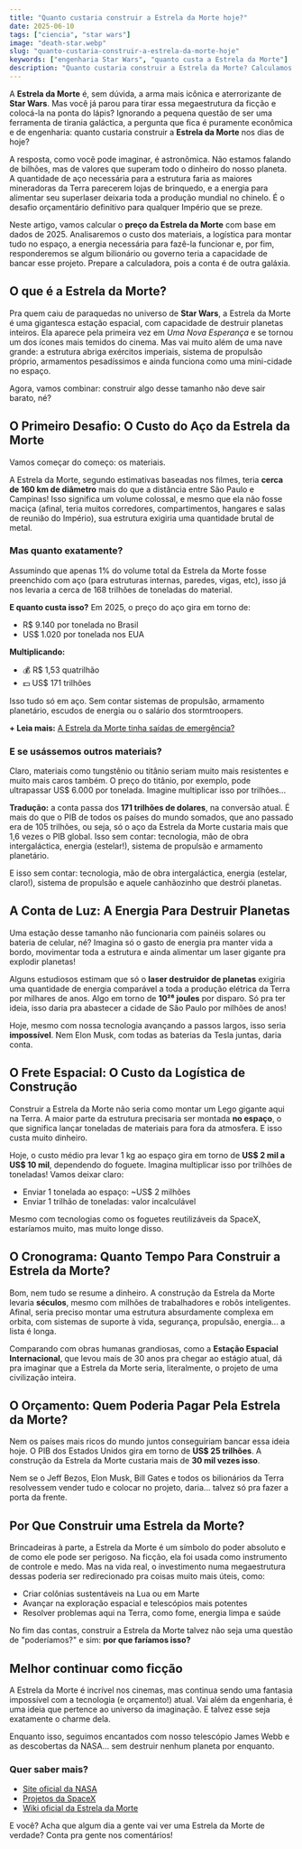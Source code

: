 ```yaml
---
title: "Quanto custaria construir a Estrela da Morte hoje?"
date: 2025-06-10
tags: ["ciencia", "star wars"]
image: "death-star.webp"
slug: "quanto-custaria-construir-a-estrela-da-morte-hoje"
keywords: ["engenharia Star Wars", "quanto custa a Estrela da Morte"]
description: "Quanto custaria construir a Estrela da Morte? Calculamos o preço do aço, energia e logística. Spoiler: é muito caro!"
---
```


A **Estrela da Morte** é, sem dúvida, a arma mais icônica e aterrorizante de **Star Wars**. Mas você já parou para tirar essa megaestrutura da ficção e colocá-la na ponta do lápis? Ignorando a pequena questão de ser uma ferramenta de tirania galáctica, a pergunta que fica é puramente econômica e de engenharia: quanto custaria construir a **Estrela da Morte** nos dias de hoje?

A resposta, como você pode imaginar, é astronômica. Não estamos falando de bilhões, mas de valores que superam todo o dinheiro do nosso planeta. A quantidade de aço necessária para a estrutura faria as maiores mineradoras da Terra parecerem lojas de brinquedo, e a energia para alimentar seu superlaser deixaria toda a produção mundial no chinelo. É o desafio orçamentário definitivo para qualquer Império que se preze.

Neste artigo, vamos calcular o **preço da Estrela da Morte** com base em dados de 2025. Analisaremos o custo dos materiais, a logística para montar tudo no espaço, a energia necessária para fazê-la funcionar e, por fim, responderemos se algum bilionário ou governo teria a capacidade de bancar esse projeto. Prepare a calculadora, pois a conta é de outra galáxia.

## O que é a Estrela da Morte?

Pra quem caiu de paraquedas no universo de **Star Wars**, a Estrela da Morte é uma gigantesca estação espacial, com capacidade de destruir planetas inteiros. Ela aparece pela primeira vez em _Uma Nova Esperança_ e se tornou um dos ícones mais temidos do cinema. Mas vai muito além de uma nave grande: a estrutura abriga exércitos imperiais, sistema de propulsão próprio, armamentos pesadíssimos e ainda funciona como uma mini-cidade no espaço.

Agora, vamos combinar: construir algo desse tamanho não deve sair barato, né?

## O Primeiro Desafio: O Custo do Aço da Estrela da Morte

Vamos começar do começo: os materiais.

A Estrela da Morte, segundo estimativas baseadas nos filmes, teria **cerca de 160 km de diâmetro** mais do que a distância entre São Paulo e Campinas! Isso significa um volume colossal, e mesmo que ela não fosse maciça (afinal, teria muitos corredores, compartimentos, hangares e salas de reunião do Império), sua estrutura exigiria uma quantidade brutal de metal.

### Mas quanto exatamente?

Assumindo que apenas 1% do volume total da Estrela da Morte fosse preenchido com aço (para estruturas internas, paredes, vigas, etc), isso já nos levaria a cerca de 168 trilhões de toneladas do material.

**E quanto custa isso?**
Em 2025, o preço do aço gira em torno de:

- R$ 9.140 por tonelada no Brasil
- US$ 1.020 por tonelada nos EUA

**Multiplicando:**

- 💰 R$ 1,53 quatrilhão
- 💵 US$ 171 trilhões

Isso tudo só em aço. Sem contar sistemas de propulsão, armamento planetário, escudos de energia ou o salário dos stormtroopers.

**+ Leia mais:** [A Estrela da Morte tinha saídas de emergência?](https://nerdatico.com.br/a-estrela-da-morte-tinha-saidas-de-emergencia/)

### E se usássemos outros materiais?

Claro, materiais como tungstênio ou titânio seriam muito mais resistentes e muito mais caros também. O preço do titânio, por exemplo, pode ultrapassar US$ 6.000 por tonelada. Imagine multiplicar isso por trilhões...

**Tradução:** a conta passa dos **171 trilhões de dolares**, na conversão atual. É mais do que o PIB de todos os países do mundo somados, que ano passado era de 105 trilhões, ou seja, só o aço da Estrela da Morte custaria mais que 1,6 vezes o PIB global. Isso sem contar: tecnologia, mão de obra intergaláctica, energia (estelar!), sistema de propulsão e armamento planetário.

E isso sem contar: tecnologia, mão de obra intergaláctica, energia (estelar, claro!), sistema de propulsão e aquele canhãozinho que destrói planetas.

## A Conta de Luz: A Energia Para Destruir Planetas

Uma estação desse tamanho não funcionaria com painéis solares ou bateria de celular, né? Imagina só o gasto de energia pra manter vida a bordo, movimentar toda a estrutura e ainda alimentar um laser gigante pra explodir planetas!

Alguns estudiosos estimam que só o **laser destruidor de planetas** exigiria uma quantidade de energia comparável a toda a produção elétrica da Terra por milhares de anos. Algo em torno de **10²⁶ joules** por disparo. Só pra ter ideia, isso daria pra abastecer a cidade de São Paulo por milhões de anos!

Hoje, mesmo com nossa tecnologia avançando a passos largos, isso seria **impossível**. Nem Elon Musk, com todas as baterias da Tesla juntas, daria conta.

## O Frete Espacial: O Custo da Logística de Construção

Construir a Estrela da Morte não seria como montar um Lego gigante aqui na Terra. A maior parte da estrutura precisaria ser montada **no espaço**, o que significa lançar toneladas de materiais para fora da atmosfera. E isso custa muito dinheiro.

Hoje, o custo médio pra levar 1 kg ao espaço gira em torno de **US$ 2 mil a US$ 10 mil**, dependendo do foguete. Imagina multiplicar isso por trilhões de toneladas! Vamos deixar claro:

*   Enviar 1 tonelada ao espaço: ~US$ 2 milhões
*   Enviar 1 trilhão de toneladas: valor incalculável

Mesmo com tecnologias como os foguetes reutilizáveis da SpaceX, estaríamos muito, mas muito longe disso.

## O Cronograma: Quanto Tempo Para Construir a Estrela da Morte?

Bom, nem tudo se resume a dinheiro. A construção da Estrela da Morte levaria **séculos**, mesmo com milhões de trabalhadores e robôs inteligentes. Afinal, seria preciso montar uma estrutura absurdamente complexa em orbita, com sistemas de suporte à vida, segurança, propulsão, energia... a lista é longa.

Comparando com obras humanas grandiosas, como a **Estação Espacial Internacional**, que levou mais de 30 anos pra chegar ao estágio atual, dá pra imaginar que a Estrela da Morte seria, literalmente, o projeto de uma civilização inteira.

## O Orçamento: Quem Poderia Pagar Pela Estrela da Morte?

Nem os países mais ricos do mundo juntos conseguiriam bancar essa ideia hoje. O PIB dos Estados Unidos gira em torno de **US$ 25 trilhões**. A construção da Estrela da Morte custaria mais de **30 mil vezes isso**.

Nem se o Jeff Bezos, Elon Musk, Bill Gates e todos os bilionários da Terra resolvessem vender tudo e colocar no projeto, daria... talvez só pra fazer a porta da frente.

## Por Que Construir uma Estrela da Morte?

Brincadeiras à parte, a Estrela da Morte é um símbolo do poder absoluto e de como ele pode ser perigoso. Na ficção, ela foi usada como instrumento de controle e medo. Mas na vida real, o investimento numa megaestrutura dessas poderia ser redirecionado pra coisas muito mais úteis, como:

*   Criar colônias sustentáveis na Lua ou em Marte
*   Avançar na exploração espacial e telescópios mais potentes
*   Resolver problemas aqui na Terra, como fome, energia limpa e saúde

No fim das contas, construir a Estrela da Morte talvez não seja uma questão de "poderíamos?" e sim: **por que faríamos isso?**

## Melhor continuar como ficção

A Estrela da Morte é incrível nos cinemas, mas continua sendo uma fantasia impossível com a tecnologia (e orçamento!) atual. Vai além da engenharia, é uma ideia que pertence ao universo da imaginação. E talvez esse seja exatamente o charme dela.

Enquanto isso, seguimos encantados com nosso telescópio James Webb e as descobertas da NASA… sem destruir nenhum planeta por enquanto.

### Quer saber mais?

*   [Site oficial da NASA](https://www.nasa.gov/)
*   [Projetos da SpaceX](https://www.spacex.com/)
*   [Wiki oficial da Estrela da Morte](https://starwars.fandom.com/pt/wiki/Estrela_da_Morte)

E você? Acha que algum dia a gente vai ver uma Estrela da Morte de verdade? Conta pra gente nos comentários!
